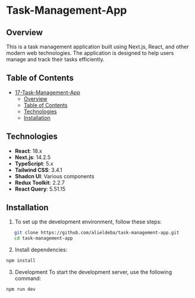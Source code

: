 # Task-Management-App

## Overview

This is a task management application built using Next.js, React, and other modern web technologies. The application is designed to help users manage and track their tasks efficiently.

## Table of Contents

- [17-Task-Management-App](#17-task-management-app)
  - [Overview](#overview)
  - [Table of Contents](#table-of-contents)
  - [Technologies](#technologies)
  - [Installation](#installation)

## Technologies

-   **React**: 18.x
-   **Next.js**: 14.2.5
-   **TypeScript**: 5.x
-   **Tailwind CSS**: 3.4.1
-   **Shadcn UI**: Various components
-   **Redux Toolkit**: 2.2.7
-   **React Query**: 5.51.15

## Installation

1. To set up the development environment, follow these steps:

```bash
   git clone https://github.com/alieldeba/task-management-app.git
   cd task-management-app
```

2. Install dependencies:

```bash
npm install
```

3. Development
To start the development server, use the following command:

```bash
npm run dev
```
